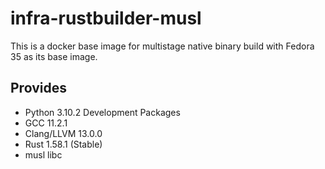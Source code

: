 # infra-rustbuilder-musl

This is a docker base image for multistage native binary build with Fedora 35 as its base image.

## Provides

- Python 3.10.2 Development Packages
- GCC 11.2.1
- Clang/LLVM 13.0.0
- Rust 1.58.1 (Stable)
- musl libc
